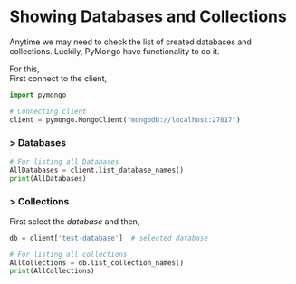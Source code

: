 
# Showing Databases and Collections

Anytime we may need to check the list of created databases and collections. Luckily, PyMongo have functionality to do it.  

For this,  
First connect to the client,
```python
import pymongo

# Connecting client
client = pymongo.MongoClient("mongodb://localhost:27017")
```

### > Databases
```python
# For listing all Databases
AllDatabases = client.list_database_names()
print(AllDatabases)
```

### > Collections

First select the _database_ and then,
```python
db = client['test-database']  # selected database

# For listing all collections
AllCollections = db.list_collection_names()
print(AllCollections)
```
